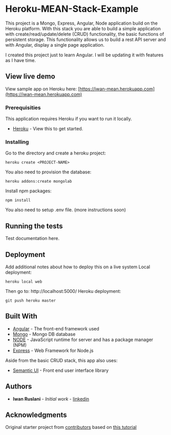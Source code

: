 # Heroku-MEAN-Stack-Example

This project is a Mongo, Express, Angular, Node application build on the Heroku platform. With this stack you are able to build a simple application with create/read/update/delete (CRUD) functionality, the basic functions of persistent storage. This functionality allows us to build a rest API server and with Angular, display a single page application.

I created this project just to learn Angular. I will be updating it with features as I have time.

## View live demo

View sample app on Heroku here: [https://iwan-mean.herokuapp.com](https://iwan-mean.herokuapp.com)


### Prerequisities

This application requires Heroku if you want to run it locally.

* [Heroku](https://devcenter.heroku.com/) - View this to get started.


### Installing

Go to the directory and create a heroku project:
```
heroku create <PROJECT-NAME>
```
You also need to provision the database:
```
heroku addons:create mongolab
```
Install npm packages:
```
npm install
```
You also need to setup .env file. (more instructions soon)

## Running the tests

Test documentation here.

## Deployment

Add additional notes about how to deploy this on a live system
Local deployment:
```
heroku local web
```
Then go to: http://localhost:5000/
Heroku deployment:
```
git push heroku master
```

## Built With

* [Angular](https://angularjs.org/) - The front-end framework used
* [Mongo](https://docs.mongodb.com/manual/) - Mongo DB database
* [NODE](https://nodejs.org/en/) - JavaScript runtime for server and has a package manager (NPM)  
* [Express](https://expressjs.com/) - Web Framework for Node.js

Aside from the basic CRUD stack, this app also uses:
* [Semantic UI](http://semantic-ui.com/) - Front end user interface library

## Authors

* **Iwan Ruslani** - *Initial work* - [linkedin](https://www.linkedin.com/in/iwan-ruslani-665a564)


## Acknowledgments

Original starter project from  [contributors](https://github.com/chrisckchang/mean-contactlist) based on [this tutorial](https://devcenter.heroku.com/articles/mean-apps-restful-api)
